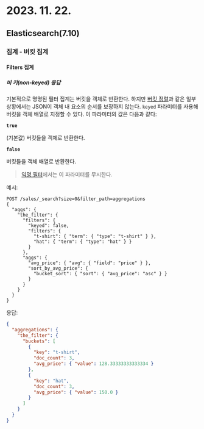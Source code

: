 # 2023. 11. 22.

## Elasticsearch(7.10)

### 집계 - 버킷 집계

#### Filters 집계

##### 비 키(non-keyed) 응답

기본적으로 명명된 필터 집계는 버킷을 객체로 반환한다. 하지만 [버킷 정렬][bucket-sort]과 같은 일부 상황에서는 JSON이 객체 내 요소의 순서를 보장하지 않는다. `keyed` 파라미터를 사용해 버킷을 객체 배열로 지정할 수 있다. 이 파라미터의 값은 다음과 같다:

**`true`**

(기본값) 버킷들을 객체로 반환한다.

**`false`**

버킷들을 객체 배열로 반환한다.

> [익명 필터][anonymous-filters]에서는 이 파라미터를 무시한다.

예시:

```http
POST /sales/_search?size=0&filter_path=aggregations
{
  "aggs": {
    "the_filter": {
      "filters": {
        "keyed": false,
        "filters": {
          "t-shirt": { "term": { "type": "t-shirt" } },
          "hat": { "term": { "type": "hat" } }
        }
      },
      "aggs": {
        "avg_price": { "avg": { "field": "price" } },
        "sort_by_avg_price": {
          "bucket_sort": { "sort": { "avg_price": "asc" } }
        }
      }
    }
  }
}
```

응답:

```json
{
  "aggregations": {
    "the_filter": {
      "buckets": [
        {
          "key": "t-shirt",
          "doc_count": 3,
          "avg_price": { "value": 128.33333333333334 }
        },
        {
          "key": "hat",
          "doc_count": 3,
          "avg_price": { "value": 150.0 }
        }
      ]
    }
  }
}
```



[bucket-sort]: https://www.elastic.co/guide/en/elasticsearch/reference/current/search-aggregations-pipeline-bucket-sort-aggregation.html
[anonymous-filters]: https://www.elastic.co/guide/en/elasticsearch/reference/current/search-aggregations-bucket-filters-aggregation.html#anonymous-filters